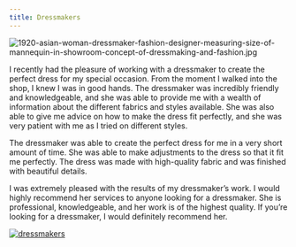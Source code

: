 ```yaml
---
title: Dressmakers
---
```


![1920-asian-woman-dressmaker-fashion-designer-measuring-size-of-mannequin-in-showroom-concept-of-dressmaking-and-fashion.jpg](/1920-asian-woman-dressmaker-fashion-designer-measuring-size-of-mannequin-in-showroom-concept-of-dressmaking-and-fashion.jpg)

I recently had the pleasure of working with a dressmaker to create the perfect dress for my special occasion. From the moment I walked into the shop, I knew I was in good hands. The dressmaker was incredibly friendly and knowledgeable, and she was able to provide me with a wealth of information about the different fabrics and styles available. She was also able to give me advice on how to make the dress fit perfectly, and she was very patient with me as I tried on different styles.

The dressmaker was able to create the perfect dress for me in a very short amount of time. She was able to make adjustments to the dress so that it fit me perfectly. The dress was made with high-quality fabric and was finished with beautiful details.

I was extremely pleased with the results of my dressmaker’s work. I would highly recommend her services to anyone looking for a dressmaker. She is professional, knowledgeable, and her work is of the highest quality. If you’re looking for a dressmaker, I would definitely recommend her.

[![dressmakers](<https://dabuttonfactory.com/button.png?t=CHECK+SERVICE&f=Noto+Sans-Bold&ts=26&tc=fff&hp=45&vp=20&c=11&bgt=unicolored&bgc=4bd42f>)](<https://www.bark.com/?a_aid=5d2d0e83cdc3>)